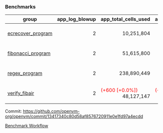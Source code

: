 ### Benchmarks
| group | app_log_blowup | app_total_cells_used | app_total_cycles | app_total_proof_time_ms | leaf_log_blowup | leaf_total_cells_used | leaf_total_cycles | leaf_total_proof_time_ms | max_segment_length | instance | alloc |
|---|---|---|---|---|---|---|---|---|---|---|---|
| [ ecrecover_program ](https://github.com/openvm-org/openvm/blob/benchmark-results/benchmarks/individual/ecrecover-13417340c80d58af8576720911e0e1fd97a4ecdd.md) | <div style='text-align: right'> 2 </div>  | <div style='text-align: right'> 10,251,804 </div>  | <div style='text-align: right'> 195,066 </div>  | <span style='color: red'>(+6.0 [+0.3%])</span><div style='text-align: right'> 1,899.0 </div>  | <div style='text-align: right'> - </div>  | <div style='text-align: right'> - </div>  | <div style='text-align: right'> - </div>  | <div style='text-align: right'> - </div>  | 1048476 | 64cpu-linux-arm64 | mimalloc |
| [ fibonacci_program ](https://github.com/openvm-org/openvm/blob/benchmark-results/benchmarks/individual/fibonacci-13417340c80d58af8576720911e0e1fd97a4ecdd.md) | <div style='text-align: right'> 2 </div>  | <div style='text-align: right'> 51,615,800 </div>  | <div style='text-align: right'> 3,000,274 </div>  | <span style='color: red'>(+9.0 [+0.2%])</span><div style='text-align: right'> 5,536.0 </div>  | <div style='text-align: right'> 2 </div>  | <span style='color: green'>(-2,390 [-0.0%])</span><div style='text-align: right'> 144,214,143 </div>  | <span style='color: green'>(-450 [-0.0%])</span><div style='text-align: right'> 7,036,652 </div>  | <span style='color: green'>(-264.0 [-1.8%])</span><div style='text-align: right'> 14,480.0 </div>  | 1048476 | 64cpu-linux-arm64 | mimalloc |
| [ regex_program ](https://github.com/openvm-org/openvm/blob/benchmark-results/benchmarks/individual/regex-13417340c80d58af8576720911e0e1fd97a4ecdd.md) | <div style='text-align: right'> 2 </div>  | <div style='text-align: right'> 238,890,449 </div>  | <div style='text-align: right'> 8,381,808 </div>  | <span style='color: green'>(-8.0 [-0.0%])</span><div style='text-align: right'> 17,520.0 </div>  | <div style='text-align: right'> 2 </div>  | <span style='color: green'>(-3,360 [-0.0%])</span><div style='text-align: right'> 315,460,467 </div>  | <span style='color: green'>(-462 [-0.0%])</span><div style='text-align: right'> 14,646,418 </div>  | <span style='color: red'>(+996.0 [+3.4%])</span><div style='text-align: right'> 29,889.0 </div>  | 1048476 | 64cpu-linux-arm64 | mimalloc |
| [ verify_fibair ](https://github.com/openvm-org/openvm/blob/benchmark-results/benchmarks/individual/verify_fibair-13417340c80d58af8576720911e0e1fd97a4ecdd.md) | <div style='text-align: right'> 2 </div>  | <span style='color: red'>(+600 [+0.0%])</span><div style='text-align: right'> 48,127,147 </div>  | <span style='color: red'>(+22 [+0.0%])</span><div style='text-align: right'> 397,164 </div>  | <span style='color: green'>(-43.0 [-1.4%])</span><div style='text-align: right'> 3,140.0 </div>  | <div style='text-align: right'> - </div>  | <div style='text-align: right'> - </div>  | <div style='text-align: right'> - </div>  | <div style='text-align: right'> - </div>  | 1048476 | 64cpu-linux-arm64 | mimalloc |


Commit: https://github.com/openvm-org/openvm/commit/13417340c80d58af8576720911e0e1fd97a4ecdd

[Benchmark Workflow](https://github.com/openvm-org/openvm/actions/runs/12408701081)
